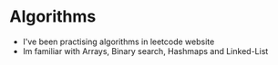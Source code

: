 # Algorithms 
- I've been practising algorithms in leetcode website
- Im familiar with Arrays, Binary search, Hashmaps and Linked-List